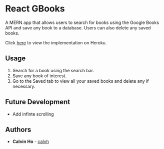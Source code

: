 # React GBooks

A MERN app that allows users to search for books using the Google Books API and save any book to a database. Users can also delete any saved books.

Click [here](https://react-gbooks.herokuapp.com) to view the implementation on Heroku.

## Usage

1. Search for a book using the search bar.
2. Save any book of interest.
3. Go to the Saved tab to view all your saved books and delete any if necessary.

## Future Development

- Add infinte scrolling

## Authors

- **Calvin Ho** - [calvh](https://github.com/calvh)
